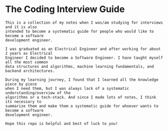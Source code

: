 # The Coding Interview Guide

    This is a collection of my notes when I was/am studying for interviews and it is also
    intended to become a systematic guide for people who would like to become a software 
    development engineer.

    I was graduated as an Electrical Engineer and after working for about 2 years as Electrical
    Engineer I decided to become a Software Engineer. I have taught myself all the most common
    data structures and algorithms, machine learning fundamentals, and backend architectures.

    During my learning journey, I found that I learned all the knowledge piece by piece 
    when I need them, but I was always lack of a systematic understanding/overview of the 
    algorithms or a tech-stack. And since I made lots of notes, I think its necessary to 
    summarize them and make them a systematic guide for whoever wants to become a software 
    development engineer.

    Hope this repo is helpful and best of luck to you!
